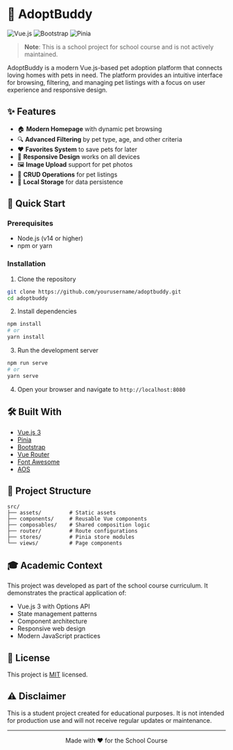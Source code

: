# 🐾 AdoptBuddy

![Vue.js](https://img.shields.io/badge/Vue.js-4FC08D?style=for-the-badge&logo=vue.js&logoColor=white)
![Bootstrap](https://img.shields.io/badge/Bootstrap-7952B3?style=for-the-badge&logo=bootstrap&logoColor=white)
![Pinia](https://img.shields.io/badge/Pinia-F7B93E?style=for-the-badge&logo=vue.js&logoColor=black)

> **Note**: This is a school project for school course and is not actively maintained.

AdoptBuddy is a modern Vue.js-based pet adoption platform that connects loving homes with pets in need. The platform provides an intuitive interface for browsing, filtering, and managing pet listings with a focus on user experience and responsive design.

## ✨ Features

- 🏠 **Modern Homepage** with dynamic pet browsing
- 🔍 **Advanced Filtering** by pet type, age, and other criteria
- ❤️ **Favorites System** to save pets for later
- 📱 **Responsive Design** works on all devices
- 🖼️ **Image Upload** support for pet photos
- 🎯 **CRUD Operations** for pet listings
- 💾 **Local Storage** for data persistence

## 🚀 Quick Start

### Prerequisites

- Node.js (v14 or higher)
- npm or yarn

### Installation

1. Clone the repository
```bash
git clone https://github.com/yourusername/adoptbuddy.git
cd adoptbuddy
```

2. Install dependencies
```bash
npm install
# or
yarn install
```

3. Run the development server
```bash
npm run serve
# or
yarn serve
```

4. Open your browser and navigate to `http://localhost:8080`

## 🛠️ Built With

- [Vue.js 3](https://vuejs.org/)
- [Pinia](https://pinia.vuejs.org/)
- [Bootstrap](https://getbootstrap.com/)
- [Vue Router](https://router.vuejs.org/)
- [Font Awesome](https://fontawesome.com/)
- [AOS](https://michalsnik.github.io/aos/)

## 📂 Project Structure

```
src/
├── assets/         # Static assets
├── components/     # Reusable Vue components
├── composables/    # Shared composition logic
├── router/         # Route configurations
├── stores/         # Pinia store modules
└── views/          # Page components
```

## 🎓 Academic Context

This project was developed as part of the school course curriculum. It demonstrates the practical application of:

- Vue.js 3 with Options API
- State management patterns
- Component architecture
- Responsive web design
- Modern JavaScript practices

## 📝 License

This project is [MIT](https://choosealicense.com/licenses/mit/) licensed.

## ⚠️ Disclaimer

This is a student project created for educational purposes. It is not intended for production use and will not receive regular updates or maintenance.

---

<p align="center">Made with ❤️ for the School Course</p>
